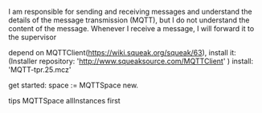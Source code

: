 I am responsible for sending and receiving messages and understand the details of the message transmission (MQTT), but I do not understand the content of the message. Whenever I receive a message, I will forward it to the supervisor

depend on MQTTClient(https://wiki.squeak.org/squeak/63), install it:  
	(Installer repository: 'http://www.squeaksource.com/MQTTClient' ) install: 'MQTT-tpr.25.mcz'
	
get started:
	space := MQTTSpace new.
	
tips
	MQTTSpace allInstances first
